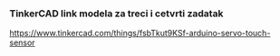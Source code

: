 ### TinkerCAD link modela za treci i cetvrti zadatak

https://www.tinkercad.com/things/fsbTkut9KSf-arduino-servo-touch-sensor
